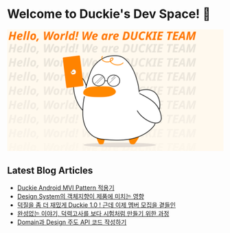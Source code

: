 # Welcome to Duckie's Dev Space! 🥳

![](/assets/dev_banner.svg)

## Latest Blog Articles

<!-- BLOG-POST-LIST:START -->
- [Duckie Android MVI Pattern 적용기](https://blog.duckie.team/duckie-android-mvi-pattern-%EC%A0%81%EC%9A%A9%EA%B8%B0-2ab5e217f63b?source=rss----f4cd2e25357---4)
- [Design System의 객체지향이 제품에 미치는 영향](https://blog.duckie.team/design-system%EC%9D%98-%EA%B0%9D%EC%B2%B4%EC%A7%80%ED%96%A5%EC%9D%B4-%EC%A0%9C%ED%92%88%EC%97%90-%EB%AF%B8%EC%B9%98%EB%8A%94-%EC%98%81%ED%96%A5-cbd52741a9fb?source=rss----f4cd2e25357---4)
- [덕질을 좀 더 재밌게 Duckie 1.0 ! 근데 이제 멤버 모집을 곁들인](https://blog.duckie.team/%EB%8D%95%EC%A7%88%EC%9D%84-%EC%A2%80-%EB%8D%94-%EC%9E%AC%EB%B0%8C%EA%B2%8C-duckie-1-0-%EA%B7%BC%EB%8D%B0-%EC%9D%B4%EC%A0%9C-%EB%A9%A4%EB%B2%84-%EB%AA%A8%EC%A7%91%EC%9D%84-%EA%B3%81%EB%93%A4%EC%9D%B8-f6a2a29f61ae?source=rss----f4cd2e25357---4)
- [완성없는 이야기, 덕력고사를 보다 시험처럼 만들기 위한 과정](https://blog.duckie.team/%EC%99%84%EC%84%B1%EC%97%86%EB%8A%94-%EC%9D%B4%EC%95%BC%EA%B8%B0-%EB%8D%95%EB%A0%A5%EA%B3%A0%EC%82%AC%EB%A5%BC-%EB%B3%B4%EB%8B%A4-%EC%8B%9C%ED%97%98%EC%B2%98%EB%9F%BC-%EB%A7%8C%EB%93%A4%EA%B8%B0-%EC%9C%84%ED%95%9C-%EA%B3%BC%EC%A0%95-feaf082b8dc?source=rss----f4cd2e25357---4)
- [Domain과 Design 주도 API 코드 작성하기](https://blog.duckie.team/domain%EA%B3%BC-design-%EC%A3%BC%EB%8F%84-api-%EC%BD%94%EB%93%9C-%EC%9E%91%EC%84%B1%ED%95%98%EA%B8%B0-7878fb933df4?source=rss----f4cd2e25357---4)
<!-- BLOG-POST-LIST:END -->
